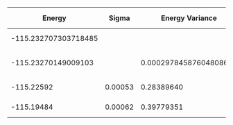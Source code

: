 | Energy               | Sigma   | Energy Variance        | DOF | Einf | Method                       | Data Repository |
|----------------------|---------|------------------------|-----|------|------------------------------|-----------------|
| -115.232707303718485 |         |                        | 36  | 0    | Exact diagonalization        |                 |
| -115.23270149009103  |         | 0.00029784587604808627 | 36  | 0    | DMRG (bond dimension = 1024) |                 |
| -115.22592           | 0.00053 | 0.28389640             | 36  | 0    | RBM (alpha = 1)              |                 |
| -115.19484           | 0.00062 | 0.39779351             | 36  | 0    | Jastrow baseline             |                 |
